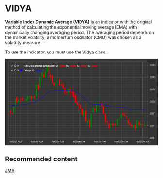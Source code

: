 # VIDYA

**Variable Index Dynamic Average (VIDYA)** is an indicator with the original method of calculating the exponential moving average (EMA) with dynamically changing averaging period. The averaging period depends on the market volatility; a momentum oscillator (CMO) was chosen as a volatility measure. 

To use the indicator, you must use the [Vidya](xref:StockSharp.Algo.Indicators.Vidya) class. 

![IndicatorVidya](../../../../images/indicatorvidya.png)

## Recommended content

[JMA](jma.md)
